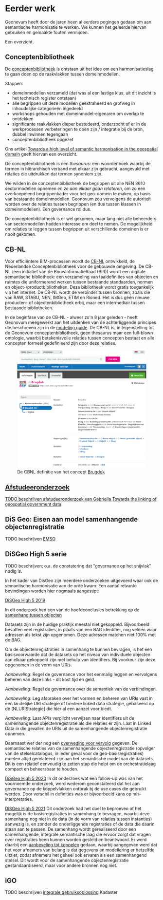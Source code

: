 # Eerder werk
Geonovum heeft door de jaren heen al eerdere pogingen gedaan om aan semantische harmonisatie te werken. We kunnen het geleerde hiervan gebruiken en gemaakte fouten vermijden.

Een overzicht. 

## Conceptenbibliotheek
De [conceptenbibliotheek](https://definities.geostandaarden.nl) is ontstaan uit het idee om een harmonisatieslag te gaan doen op de raakvlakken tussen domeinmodellen. 

Stappen: 
- domeinmodellen verzameld (dat was al een lastige klus, uit dit inzicht is het technisch register ontstaan)
- alle begrippen uit deze modellen geëxtraheerd en grofweg in inhoudelijke categorieën ingedeeld
- workshops gehouden met domeinmodel-eigenaren om overlap te ontdekken
- significante raakvlakken dieper bestudeerd, onderzocht of er in de werkprocessen verbeteringen te doen zijn / integratie bij de bron, dubbel inwinnen tegengaan
- conceptenbibliotheek opgezet

Ons artikel [Towards a high level of semantic harmonisation in the geospatial domain](https://research.tudelft.nl/en/publications/towards-a-high-level-of-semantic-harmonisation-in-the-geospatial-/fingerprints/) geeft hiervan een overzicht. 

De conceptenbibliotheek is een *thesaurus*: een woordenboek waarbij de termen in hiërarchisch verband met elkaar zijn gebracht, aangevuld met relaties die uitdrukken dat termen synoniem zijn. 

We wilden in de conceptenbibliotheek de begrippen uit alle NEN 3610 sectormodellen opnemen *en ze aan elkaar gaan relateren*, om zo een overkoepelend begrippenkader voor het geo-domein te maken, op basis van bestaande domeinmodellen. Geonovum zou vervolgens de autoriteit worden over de relaties tussen begrippen (en dus tussen klassen in domeinmodellen). Een governance rol dus.

De conceptenbibliotheek is er wel gekomen, maar lang niet alle beheerders van sectormodellen hadden interesse om deel te nemen. De mogelijkheid om relaties te leggen tussen begrippen uit verschillende domeinen is er nooit gekomen. 

## CB-NL
Voor efficiëntere BIM-processen wordt de [CB-NL](https://public.cbnl.org) ontwikkeld, de Nederlandse Conceptenbibliotheek voor de gebouwde omgeving. De CB-NL (een initiatief van de BouwInformatieRaad (BIR)) wordt een digitale semantische bibliotheek: een verzameling van taaldefinities van objecten en ruimtes die uniformerend werken tussen bestaande standaarden, normen en object-/productbibliotheken. Deze bibliotheek wordt gratis toegankelijk via het internet. De CB-NL wordt de verbinder tussen bronnen, zoals die van RAW, STABU, NEN, IMGeo, ETIM en Rioned. Het is dus géén nieuwe producten- of objectenbibliotheek erbij, maar een intermediair tussen bestaande bibliotheken.

In de beginfase van de CB-NL - alweer zo'n 8 jaar geleden - heeft Geonovum meegewerkt aan het uitdenken van de achterliggende principes die beschreven zijn in de [modeling guide](https://wiki.cbnl.org/bin/view/3.+Modeling+Guide/WebHome/index.html). De CB-NL is, in tegenstelling tot de Geonovum conceptenbibliotheek, geen thesaurus maar een full-blown ontologie, waarbij betekenisvolle relaties tussen concepten bestaat en alle concepten formeel gedefinieerd zijn door deze relaties. 

<figure>
    <img alt="cbnl definitie van brugdek" src="media/cbnl.png">
    <figcaption>De CBNL definitie van het concept <a href="http://ont.cbnl.org/cb/def/CB01662">Brugdek</figcaption>
</figure>

## Afstudeeronderzoek
TODO beschrijven afstudeeronderzoek van Gabriella [Towards the linking of geospatial government data](https://repository.tudelft.nl/islandora/object/uuid:f02e513c-bbb4-4b19-813b-4b5a062725d0?collection=education).

## DiS Geo: Eisen aan model samenhangende objectenregistratie
TODO beschrijven [EMSO](https://docs.geostandaarden.nl/disgeo/emso/)

## DiSGeo High 5 serie
TODO beschrijven; o.a. de constatering dat "governance op het snijvlak" nodig is.

In het kader van DisGeo zijn meerdere onderzoeken uitgevoerd waar ook de semantische harmonisatie aan de orde kwam. Een aantal relvante bevindingen worden hier nogmaals aangestipt:

[DiSGeo High 5 2019](https://docs.geostandaarden.nl/disgeo/dll/)

In dit onderzoek had een van de hoofdconclusies betrekking op de [samenhang tussen objecten](https://docs.geostandaarden.nl/disgeo/dll/#samenhang-tussen-objecten)

Datasets zijn in de huidige praktijk meestal niet gekoppeld. Bijvoorbeeld bevatten veel registraties, in plaats van een BAG identifier, nog velden waar adressen als tekst zijn opgenomen. Deze adressen matchen niet 100% met de BAG.

Om de objectenregistraties in samenhang te kunnen bevragen, is het een basisvoorwaarde dat de datasets op het niveau van individuele objecten aan elkaar gekoppeld zijn met behulp van identifiers. Bij voorkeur zijn deze opgenomen in de vorm van URIs.

*Aanbeveling*: Regel de governance voor het eenmalig leggen en vervolgens beheren van deze links - dit kost tijd en geld.

*Aanbeveling*: Regel de governance over de semantiek van de verbindingen.

*Aanbeveling*: Leg afspraken over het vormen en beheren van URIs vast in een landelijke URI strategie of bredere linked data strategie, gebaseerd op de [NLURIStrategie] die hier al een aanzet voor biedt.

*Aanbeveling*: Laat APIs verplicht verwijzen naar identifiers uit de samenhangende objectenregistratie als die relaties er zijn. Laat in Linked Data in die gevallen de URIs uit de samenhangende objectenregistratie opnemen.

Daarnaast wer der nog een [overweging voor vervolg](https://docs.geostandaarden.nl/disgeo/dll/#overweging-voor-vervolg) gegeven.
De semantische relaties van de samenhangende objectenregistratie (opvolger van de stelselcatalogus, in ieder geval voor de geo-basisregistraties) moeten altijd gerelateerd zijn aan het semantische model van de datasets. Dit is een relatief eenvoudig te zetten stap die helpt om de orchestratielaag compact en beheersbaar te houden.


[DiSGeo High 5 2020](https://docs.geostandaarden.nl/disgeo/dll2/)
In dit onderzoek wat een follow-up was van het voornoemde onderzoek, werd wederom geconstateerd dat het aan governance op de koppelvlakken ontbrak bj de use cases die gebruikt werden. Door verschil in definities was er bijvoorbeeld kans op mis-interpretaties.

[DiSGeo High 5 2021](https://docs.geostandaarden.nl/disgeo/def-al-dll3a-20220211/)
Dit onderzoek had het doel te beproeven of het mogelijk is de basisregistraties in samenhang te bevragen, waarbij deze samenhang nog niet in de data (in de vorm van relaties tussen instanties) aanwezig is, en zonder de onderliggende registraties of de data die daarin staan aan te passen. De samenhang wordt gerealiseerd door een samenhangende, integrale semantische laag die ervoor zorgt dat vragen over registraties heen kunnen worden gesteld en beantwoord. 
Er werd daarbij een [aanbeveling tot koppelen](https://docs.geostandaarden.nl/disgeo/def-al-dll3a-20220211/#aanbevelingen-met-betrekking-tot-koppelen) gedaan, waarbij aangegeven werd dat het voor afnemers van belang is dat gegevens en modellering er hetzelfde uitziet, zodat afnemers het geheel ook ervaren als een samenhangend stelsel. Dit wordt voor de samenhangende objectenregistratie gestandaardiseerd, maar voor andere bronnen nog niet.




## iGO
TODO beschrijven [integrale gebruiksoplossing](https://labs.kadaster.nl/cases/integralegebruiksoplossing) Kadaster
